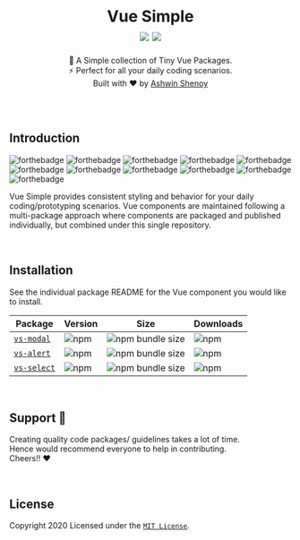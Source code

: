 <h1 align="center">
  Vue Simple
  <br />
  <img src="https://cdn.rawgit.com/sindresorhus/awesome/d7305f38d29fed78fa85652e3a63e154dd8e8829/media/badge.svg">
  <img src="https://img.shields.io/badge/Made%20With-Love-orange.svg">
</h1>

<div align="center">
  🌈 A Simple collection of Tiny Vue Packages. 
  <br />
  ⚡️ Perfect for all your daily coding scenarios.
  <br />
  Built with ❤️ by
  <a href="https://twitter.com/ashwinkshenoy">Ashwin Shenoy</a>
</div>

<br /><br />

## Introduction

![forthebadge](https://forthebadge.com/images/badges/made-with-vue.svg)
![forthebadge](https://forthebadge.com/images/badges/made-with-javascript.svg)
![forthebadge](https://forthebadge.com/images/badges/built-with-love.svg)
![forthebadge](https://forthebadge.com/images/badges/built-with-swag.svg)
![forthebadge](https://forthebadge.com/images/badges/check-it-out.svg)
![forthebadge](https://forthebadge.com/images/badges/60-percent-of-the-time-works-every-time.svg)
![forthebadge](https://forthebadge.com/images/badges/gluten-free.svg)
![forthebadge](https://forthebadge.com/images/badges/ctrl-c-ctrl-v.svg)
![forthebadge](https://forthebadge.com/images/badges/open-source.svg)
![forthebadge](https://forthebadge.com/images/badges/you-didnt-ask-for-this.svg)
![forthebadge](https://forthebadge.com/images/badges/powered-by-coffee.svg)

Vue Simple provides consistent styling and behavior for your daily coding/prototyping scenarios. Vue components are maintained following a multi-package approach where components are packaged and published individually, but combined under this single repository.

<br>

## Installation

See the individual package README for the Vue component you would like to install.

| Package                           | Version                                                          | Size                                                                                       | Downloads                                                         |
| --------------------------------- | ---------------------------------------------------------------- | ------------------------------------------------------------------------------------------ | ----------------------------------------------------------------- |
| [`vs-modal`](packages/vs-modal)   | ![npm](https://img.shields.io/npm/v/vs-modal?style=flat-square)  | ![npm bundle size](https://img.shields.io/bundlephobia/minzip/vs-modal?style=flat-square)  | ![npm](https://img.shields.io/npm/dt/vs-modal?style=flat-square)  |
| [`vs-alert`](packages/vs-alert)   | ![npm](https://img.shields.io/npm/v/vs-alert?style=flat-square)  | ![npm bundle size](https://img.shields.io/bundlephobia/minzip/vs-alert?style=flat-square)  | ![npm](https://img.shields.io/npm/dt/vs-alert?style=flat-square)  |
| [`vs-select`](packages/vs-select) | ![npm](https://img.shields.io/npm/v/vs-select?style=flat-square) | ![npm bundle size](https://img.shields.io/bundlephobia/minzip/vs-select?style=flat-square) | ![npm](https://img.shields.io/npm/dt/vs-select?style=flat-square) |

<br>

## Support 🐣

Creating quality code packages/ guidelines takes a lot of time.  
Hence would recommend everyone to help in contributing.  
Cheers!! ❤️

<br>

## License

Copyright 2020
Licensed under the [`MIT License`](LICENSE).
